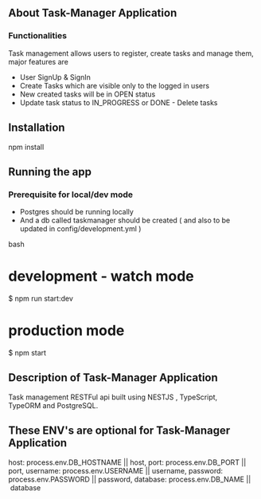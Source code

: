 ## About Task-Manager Application

### Functionalities

Task management allows users to register, create tasks and manage them, major features are

- User SignUp & SignIn
- Create Tasks which are visible only to the logged in users
- New created tasks will be in OPEN status
- Update task status to IN_PROGRESS or DONE
- Delete tasks


## Installation


npm install


## Running the app

### Prerequisite for local/dev mode

- Postgres should be running locally
- And a db called taskmanager should be created ( and also to be updated in config/development.yml )

bash
# development - watch mode
$ npm run start:dev

# production mode
$ npm start


## Description of Task-Manager Application

Task management RESTFul api built using NESTJS , TypeScript, TypeORM and PostgreSQL.


## These ENV's are optional for Task-Manager Application
  host: process.env.DB_HOSTNAME || host,
  port: process.env.DB_PORT || port,
  username: process.env.USERNAME || username,
  password: process.env.PASSWORD || password,
  database: process.env.DB_NAME || database
